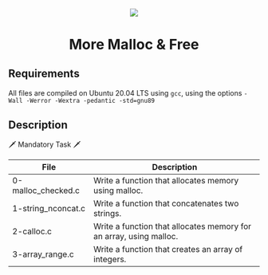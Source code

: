 <h4 align="Center">
<div classHeaderSticker>
<img src="https://media.giphy.com/media/Sh96pLNd7WSXf9xfGK/giphy.gif"/>
</div>
<h1 align="Center">More Malloc & Free </h1>
</h4>

## Requirements
All files are compiled on Ubuntu 20.04 LTS using `gcc`, using the options `-Wall -Werror -Wextra -pedantic -std=gnu89`

## Description

:dagger: Mandatory Task :dagger:

| File               | Description                                                        |
|--------------------|--------------------------------------------------------------------|
| 0-malloc_checked.c | Write a function that allocates memory using malloc.               |
| 1-string_nconcat.c | Write a function that concatenates two strings.                    |
| 2-calloc.c         | Write a function that allocates memory for an array, using malloc. |
| 3-array_range.c    | Write a function that creates an array of integers.                |9
